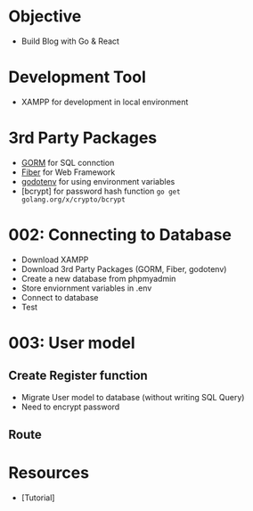 # Objective
- Build Blog with Go & React


# Development Tool
- XAMPP for development in local environment

# 3rd Party Packages
- [GORM](https://gorm.io/docs/index.html) for SQL connction <code></code>
- [Fiber](https://github.com/gofiber/fiber) for Web Framework
- [godotenv](https://github.com/joho/godotenv) for using environment variables
- [bcrypt] for password hash function <code>go get golang.org/x/crypto/bcrypt</code>
# 002: Connecting to Database
- Download XAMPP
- Download 3rd Party Packages (GORM, Fiber, godotenv)
- Create a new database from phpmyadmin
- Store enviornment variables in .env
- Connect to database
- Test

# 003: User model 
## Create Register function
- Migrate User model to database (without writing SQL Query)
- Need to encrypt password
## Route


# Resources
- [Tutorial]